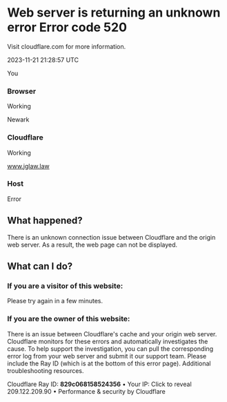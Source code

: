 #  Web server is returning an unknown error Error code 520

Visit cloudflare.com for more information.

2023-11-21 21:28:57 UTC

You

###  Browser

Working

Newark

###  Cloudflare

Working

www.jglaw.law

###  Host

Error

## What happened?

There is an unknown connection issue between Cloudflare and the origin web
server. As a result, the web page can not be displayed.

## What can I do?

### If you are a visitor of this website:

Please try again in a few minutes.

### If you are the owner of this website:

There is an issue between Cloudflare's cache and your origin web server.
Cloudflare monitors for these errors and automatically investigates the cause.
To help support the investigation, you can pull the corresponding error log
from your web server and submit it our support team. Please include the Ray ID
(which is at the bottom of this error page). Additional troubleshooting
resources.

Cloudflare Ray ID: **829c068158524356** • Your IP: Click to reveal
209.122.209.90 • Performance & security by Cloudflare

